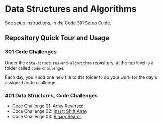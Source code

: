 # Data Structures and Algorithms

See [setup instructions](https://codefellows.github.io/setup-guide/code-301/3-code-challenges), in the Code 301 Setup Guide.

## Repository Quick Tour and Usage

### 301 Code Challenges

Under the `data-structures-and-algorithms` repository, at the top level is a folder called `code-challenges`

Each day, you'll add one new file to this folder to do your work for the day's assigned code challenge

### 401 Data Structures, Code Challenges

- Code Challenge 01: [Array Reversed](./java/code-challenges/challenge-01/array-reversed.md)
- Code Challenge 02: [Insert Shift Array](./java/code-challenges/challenge-02/insertShiftArray.md)
- Code Challenge 03: [Binary Search](./java/code-challenges/challenge-03/array-binary-search.md)

